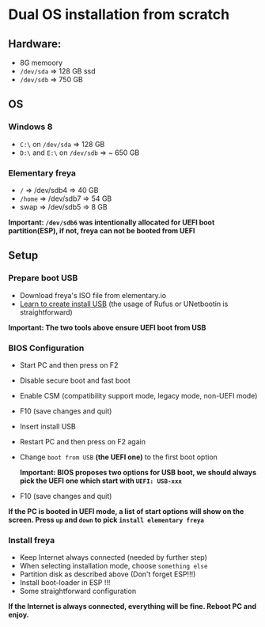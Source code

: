 Dual OS installation from scratch
=================================

## Hardware:
* 8G memoory
* `/dev/sda` => 128 GB ssd
* `/dev/sdb` => 750 GB

## OS

### Windows 8
* `C:\` on `/dev/sda` => 128 GB
* `D:\` and `E:\` on `/dev/sdb` => ~ 650 GB

### Elementary freya
* `/` => /dev/sdb4 => 40 GB
* `/home` => /dev/sdb7 => 54 GB
* swap => /dev/sdb5 => 8 GB

**Important: `/dev/sdb6` was intentionally allocated for UEFI boot partition(ESP), if not, freya can not be booted from UEFI**

## Setup

### Prepare boot USB
* Download freya's ISO file from elementary.io
* [Learn to create install USB](https://elementary.io/docs/installation) (the usage of Rufus or UNetbootin is straightforward)

**Important: The two tools above ensure UEFI boot from USB**

### BIOS Configuration
* Start PC and then press on F2
* Disable secure boot and fast boot
* Enable CSM (compatibility support mode, legacy mode, non-UEFI mode)
* F10 (save changes and quit)
* Insert install USB
* Restart PC and then press on F2 again
* Change `boot from USB` **(the UEFI one)** to the first boot option

	**Important: BIOS proposes two options for USB boot, we should always pick the UEFI one which start with `UEFI: USB-xxx`**

* F10 (save changes and quit)

**If the PC is booted in UEFI mode, a list of start options will show on the screen. Press `up` and `down` to pick `install elementary freya`**

### Install freya
* Keep Internet always connected (needed by further step)
* When selecting installation mode, choose `something else`
* Partition disk as described above (Don't forget ESP!!!)
* Install boot-loader in ESP !!!
* Some straightforward configuration

**If the Internet is always connected, everything will be fine. Reboot PC and enjoy.**
